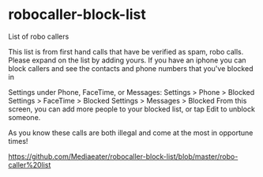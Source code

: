 # robocaller-block-list
List of robo callers



This list is from first hand calls that have be verified as spam, robo calls.   Please expand on the list by adding yours.
If you have an iphone you can block callers and see the contacts and phone numbers that you've blocked in 

Settings under Phone, FaceTime, or Messages:
Settings > Phone > Blocked
Settings > FaceTime > Blocked
Settings > Messages > Blocked
From this screen, you can add more people to your blocked list, or tap Edit to unblock someone.

As you know these calls are both illegal and come at the most in opportune times! 

https://github.com/Mediaeater/robocaller-block-list/blob/master/robo-caller%20list
